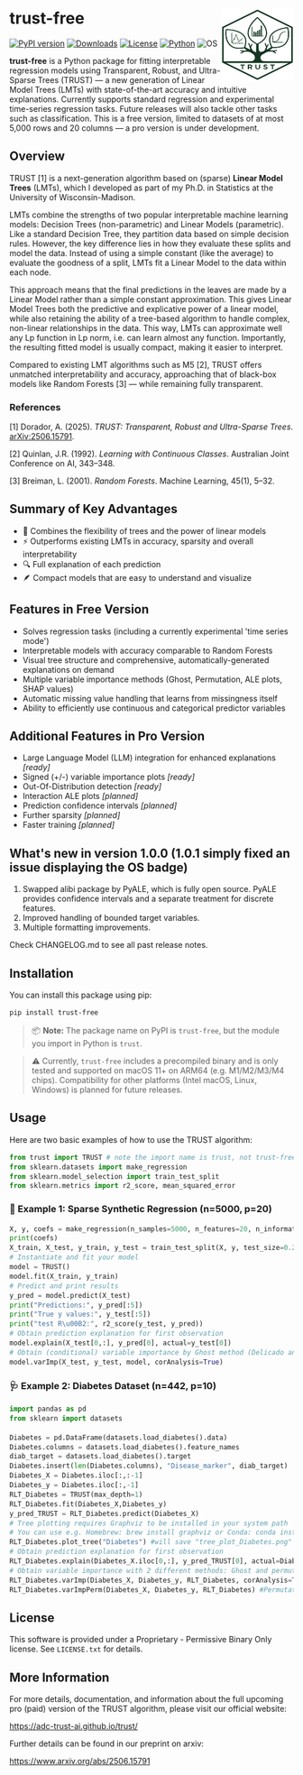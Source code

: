 # trust-free <a href="https://adc-trust-ai.github.io/trust"><img src="assets/TRUST_logo_500x500.png" align="right" height="128" alt="TRUST logo"/></a>

[![PyPI version](https://img.shields.io/pypi/v/trust-free.svg)](https://pypi.org/project/trust-free/)
[![Downloads](https://static.pepy.tech/badge/trust-free)](https://pepy.tech/project/trust-free)
[![License](https://img.shields.io/badge/license-Proprietary-lightgrey.svg)](LICENSE.txt)
[![Python](https://img.shields.io/pypi/pyversions/trust-free.svg)](https://pypi.org/project/trust-free/)
![OS](https://img.shields.io/badge/OS-macOS%20ARM64-blue)


**trust-free** is a Python package for fitting interpretable regression models using Transparent, Robust, and Ultra-Sparse Trees (TRUST) — a new generation of Linear Model Trees (LMTs) with state-of-the-art accuracy and intuitive explanations. Currently supports standard regression and experimental time-series regression tasks. Future releases will also tackle other tasks such as classification. This is a free version, limited to datasets of at most 5,000 rows and 20 columns — a pro version is under development. 

## Overview
TRUST [1] is a next-generation algorithm based on (sparse) **Linear Model Trees** (LMTs), which I developed as part of my Ph.D. in Statistics at the University of Wisconsin-Madison.

LMTs combine the strengths of two popular interpretable machine learning models: Decision Trees (non-parametric) and Linear Models (parametric). Like a standard Decision Tree, they partition data based on simple decision rules. However, the key difference lies in how they evaluate these splits and model the data. Instead of using a simple constant (like the average) to evaluate the goodness of a split, LMTs fit a Linear Model to the data within each node.

This approach means that the final predictions in the leaves are made by a Linear Model rather than a simple constant approximation. This gives Linear Model Trees both the predictive and explicative power of a linear model, while also retaining the ability of a tree-based algorithm to handle complex, non-linear relationships in the data. This way, LMTs can approximate well any Lp function in Lp norm, i.e. can learn almost any function. Importantly, the resulting fitted model is usually compact, making it easier to interpret.

Compared to existing LMT algorithms such as M5 [2], TRUST offers unmatched interpretability and accuracy, approaching that of black-box models like Random Forests [3] — while remaining fully transparent.

### References

[1] Dorador, A. (2025). *TRUST: Transparent, Robust and Ultra-Sparse Trees*. [arXiv:2506.15791](https://arxiv.org/abs/2506.15791).

[2] Quinlan, J.R. (1992). *Learning with Continuous Classes*. Australian Joint Conference on AI, 343–348.  

[3] Breiman, L. (2001). *Random Forests*. Machine Learning, 45(1), 5–32.


## Summary of Key Advantages

- 🧠 Combines the flexibility of trees and the power of linear models
- ⚡ Outperforms existing LMTs in accuracy, sparsity and overall interpretability
- 🔍 Full explanation of each prediction
- 🪶 Compact models that are easy to understand and visualize

## Features in Free Version

- Solves regression tasks (including a currently experimental 'time series mode')
- Interpretable models with accuracy comparable to Random Forests
- Visual tree structure and comprehensive, automatically-generated explanations on demand
- Multiple variable importance methods (Ghost, Permutation, ALE plots, SHAP values)
- Automatic missing value handling that learns from missingness itself
- Ability to efficiently use continuous and categorical predictor variables
  

## Additional Features in Pro Version

- Large Language Model (LLM) integration for enhanced explanations *[ready]*
- Signed (+/-) variable importance plots *[ready]*
- Out-Of-Distribution detection *[ready]*
- Interaction ALE plots *[planned]*
- Prediction confidence intervals *[planned]*
- Further sparsity *[planned]*
- Faster training *[planned]*


## What's new in version 1.0.0 (1.0.1 simply fixed an issue displaying the OS badge)

1. Swapped alibi package by PyALE, which is fully open source. PyALE provides confidence intervals and a separate treatment for discrete features.
2. Improved handling of bounded target variables.
3. Multiple formatting improvements.

Check CHANGELOG.md to see all past release notes.

## Installation

You can install this package using pip:

```bash
pip install trust-free
```
> 📦 **Note:** The package name on PyPI is `trust-free`, but the module you import in Python is `trust`.

> ⚠️ Currently, `trust-free` includes a precompiled binary and is only tested and supported on macOS 11+ on ARM64 (e.g. M1/M2/M3/M4 chips). Compatibility for other platforms (Intel macOS, Linux, Windows) is planned for future releases.

## Usage

Here are two basic examples of how to use the TRUST algorithm:

```python
from trust import TRUST # note the import name is trust, not trust-free
from sklearn.datasets import make_regression
from sklearn.model_selection import train_test_split
from sklearn.metrics import r2_score, mean_squared_error
```

### 🧪 Example 1: Sparse Synthetic Regression (n=5000, p=20)
```python
X, y, coefs = make_regression(n_samples=5000, n_features=20, n_informative=10, coef=True, noise=0.1, random_state=123)
print(coefs)
X_train, X_test, y_train, y_test = train_test_split(X, y, test_size=0.2, random_state=123)
# Instantiate and fit your model
model = TRUST()
model.fit(X_train, y_train)
# Predict and print results
y_pred = model.predict(X_test)
print("Predictions:", y_pred[:5])
print("True y values:", y_test[:5])
print("test R\u00B2:", r2_score(y_test, y_pred))
# Obtain prediction explanation for first observation
model.explain(X_test[0,:], y_pred[0], actual=y_test[0]) 
# Obtain (conditional) variable importance by Ghost method (Delicado and Pena, 2023)
model.varImp(X_test, y_test, model, corAnalysis=True)
```

### 🩺 Example 2: Diabetes Dataset (n=442, p=10)
```python
import pandas as pd
from sklearn import datasets

Diabetes = pd.DataFrame(datasets.load_diabetes().data)
Diabetes.columns = datasets.load_diabetes().feature_names
diab_target = datasets.load_diabetes().target
Diabetes.insert(len(Diabetes.columns), "Disease_marker", diab_target)
Diabetes_X = Diabetes.iloc[:,:-1]
Diabetes_y = Diabetes.iloc[:,-1]
RLT_Diabetes = TRUST(max_depth=1)
RLT_Diabetes.fit(Diabetes_X,Diabetes_y)
y_pred_TRUST = RLT_Diabetes.predict(Diabetes_X)
# Tree plotting requires Graphviz to be installed in your system path
# You can use e.g. Homebrew: brew install graphviz or Conda: conda install -c conda-forge graphviz
RLT_Diabetes.plot_tree("Diabetes") #will save "tree_plot_Diabetes.png" in your working directory
# Obtain prediction explanation for first observation
RLT_Diabetes.explain(Diabetes_X.iloc[0,:], y_pred_TRUST[0], actual=Diabetes_y.to_list()[0])
# Obtain variable importance with 2 different methods: Ghost and permutation
RLT_Diabetes.varImp(Diabetes_X, Diabetes_y, RLT_Diabetes, corAnalysis=True) #Ghost method
RLT_Diabetes.varImpPerm(Diabetes_X, Diabetes_y, RLT_Diabetes) #Permutation method
```

## License

This software is provided under a Proprietary - Permissive Binary Only license. See `LICENSE.txt` for details.

## More Information

For more details, documentation, and information about the full upcoming pro (paid) version of the TRUST algorithm, please visit our official website:

https://adc-trust-ai.github.io/trust/

Further details can be found in our preprint on arxiv:

https://www.arxiv.org/abs/2506.15791

